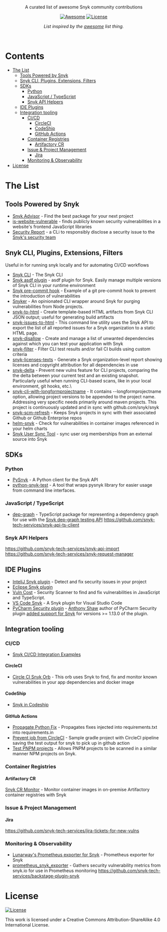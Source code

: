 <br/>
<div align="center">

A curated list of awesome Snyk community contributions

[![Awesome](https://awesome.re/badge.svg)](https://awesome.re)
[![License](https://badgen.net/badge/License/CC%20BY-SA%204.0/green)](http://creativecommons.org/licenses/by-sa/4.0/)

_List inspired by the [awesome](https://github.com/sindresorhus/awesome) list thing._

</div>
<br/>

# Contents

<!-- doctoc: generated with `doctoc --github --notitle`>
<!-- START doctoc generated TOC please keep comment here to allow auto update -->
<!-- DON'T EDIT THIS SECTION, INSTEAD RE-RUN doctoc TO UPDATE -->

- [The List](#the-list)
  - [Tools Powered by Snyk](#tools-powered-by-snyk)
  - [Snyk CLI, Plugins, Extensions, Filters](#snyk-cli-plugins-extensions-filters)
  - [SDKs](#sdks)
    - [Python](#python)
    - [JavaScript / TypeScript](#javascript--typescript)
    - [Snyk API Helpers](#snyk-api-helpers)
  - [IDE Plugins](#ide-plugins)
  - [Integration tooling](#integration-tooling)
    - [CI/CD](#cicd)
      - [CircleCI](#circleci)
      - [CodeShip](#codeship)
      - [GitHub Actions](#github-actions)
    - [Container Registries](#container-registries)
      - [Artifactory CR](#artifactory-cr)
    - [Issue & Project Management](#issue--project-management)
      - [Jira](#jira)
    - [Monitoring & Observability](#monitoring--observability)
- [License](#license)

<!-- END doctoc generated TOC please keep comment here to allow auto update -->

# The List

## Tools Powered by Snyk

- [Snyk Advisor](https://snyk.io/advisor) - Find the best package for your next project
- [is-website-vulnerable](https://github.com/lirantal/is-website-vulnerable) - finds publicly known security vulnerabilities in a website's frontend JavaScript libraries
- [Security Report](https://www.npmjs.com/package/security-report) - a CLi to responsibly disclose a security issue to the [Snyk's security team](https://snyk.io/vulnerability-disclosure/)


## Snyk CLI, Plugins, Extensions, Filters

Useful in for running snyk locally and for automating CI/CD workflows

- [Snyk CLI](https://github.com/snyk/snyk) - The Snyk CLI
- [Snyk asdf plugin](https://github.com/nirfuchs/asdf-snyk) - asdf plugin for Snyk. Easily manage multiple versions of Snyk CLI in your runtime environment
- [Snyk pre-commit hook](https://github.com/snyk-omar/snyk-pre-commit-hook) - Example of a git pre-commit hook to prevent the introduction of vulnerabilities
- [Snyker](https://github.com/asos-craigmorten/snyker) - An opinionated CLI wrapper around Snyk for purging vulnerabilities from Node projects.
- [snyk-to-html](https://github.com/snyk/snyk-to-html) - Create template-based HTML artifacts from Snyk CLI JSON output; useful for generating build artifacts
- [snyk-issues-to-html](https://github.com/snyk-labs/snyk-issues-to-html) - This command line utility uses the Snyk API to export the list of all reported issues for a Snyk organization to a static HTML page.
- [snyk-disallow](https://github.com/snyk-tech-services/snyk-disallow) - Create and manage a list of unwanted dependencies against which you can test your application with Snyk
- [snyk-filter](https://github.com/snyk-tech-services/snyk-filter) - Filter CLI test results and/or fail CI builds using custom criteria
- [snyk-licenses-texts](https://github.com/snyk-tech-services/snyk-licenses-texts) - Generate a Snyk organization-level report showing licenses and copyright attribution for all dependencies in use
- [snyk-delta](https://github.com/snyk-tech-services/snyk-delta) - Prevent new vulns feature for CLI projects,  comparing the the delta between your current test and an existing snapshot. Particularly useful when running CLI-based scans, like in your local environment, git hooks, etc.\
- [snyk-cli-with-longformprojectname](https://github.com/snyk-tech-services/snyk-cli-with-longformprojectname) - It contains --longformprojectname option, allowing project versions to be appended to the project name.  Addressing very specific needs primarily around maven projects.  This project is continuously updated and in sync with github.com/snyk/snyk
- [snyk-scm-refresh](https://github.com/snyk-tech-services/snyk-scm-refresh) - Keeps Snyk projects in sync with their associated Github or Github Enterprise repos
- [helm-snyk](https://github.com/snyk-labs/helm-snyk) - Check for vulnerabilities in container images referenced in your helm charts
- [Snyk User Sync Tool](https://github.com/snyk-tech-services/snyk-user-sync-tool) - sync user org memberships from an external source into Snyk


## SDKs

### Python

- [PySnyk](https://github.com/snyk-labs/pysnyk) - A Python client for the Snyk API
- [python-snyk-test](https://github.com/avishayil/python-snyk-test) - A tool that wraps pysnyk library for easier usage from command line interfaces.

### JavaScript / TypeScript

- [dep-graph](https://github.com/snyk/dep-graph) - TypeScript package for representing a dependency graph for use with the [Snyk dep-graph testing API](https://snyk.docs.apiary.io/#reference/test/dep-graph/test-dep-graph)
https://github.com/snyk-tech-services/snyk-api-ts-client


### Snyk API Helpers

https://github.com/snyk-tech-services/snyk-api-import
https://github.com/snyk-tech-services/snyk-request-manager



## IDE Plugins

- [InteliJ Snyk plugin](https://plugins.jetbrains.com/plugin/10972-snyk-vulnerability-scanning) - Detect and fix security issues in your project
- [Eclipse Snyk plugin](https://marketplace.eclipse.org/content/snyk-vuln-scanner)
- [Vuln Cost](https://marketplace.visualstudio.com/items?itemName=snyk-security.vscode-vuln-cost) - Security Scanner to find and fix vulnerabilities in JavaScript and TypeScript.
- [VS Code Snyk](https://marketplace.visualstudio.com/items?itemName=pmbenjamin.vscode-snyk) - A Snyk plugin for Visual Studio Code
- [PyCharm Security plugin](https://github.com/tonybaloney/pycharm-security) - [Anthony Shaw](https://twitter.com/anthonypjshaw) author of PyCharm Security plugin [added support for Snyk](https://twitter.com/anthonypjshaw/status/1233535013897097216) for versions >= 1.13.0 of the plugin.


## Integration tooling

### CI/CD

- [Snyk CI/CD Integration Examples](https://github.com/snyk-labs/snyk-cicd-integration-examples)

#### CircleCI
- [Circle CI Snyk Orb](https://circleci.com/orbs/registry/orb/snyk/snyk) - This orb uses Snyk to find, fix and monitor known vulnerabilities in your app dependencies and docker image

#### CodeShip

- [Snyk in Codeship](https://documentation.codeship.com/general/integrations/snyk)

#### GitHub Actions

- [Propagate Python Fix](https://github.com/snyk-tech-services/github-actions-snyk-propagate-python-fix) - Propagates fixes injected into requirements.txt into requirements.in
- [Prevent job from CircleCI](https://github.com/snyk-tech-services/github-actions-snyk-prevent-job-from-circleci) - Sample gradle project with CircleCI pipeline saving the test output for snyk to pick up in github action
- [Test PNPM projects](https://github.com/snyk-tech-services/github-actions-pnpm-snyk) - Allows PNPM projects to be scanned in a similar manner NPM projects on Snyk.

### Container Registries

#### Artifactory CR

[Snyk CR Monitor](https://github.com/snyk-tech-services/snyk-cr-monitor) - Monitor container images in on-premise Artifactory container registries with Snyk

### Issue & Project Management

#### Jira

https://github.com/snyk-tech-services/jira-tickets-for-new-vulns

### Monitoring & Observability

- [Lunarway's Prometheus exporter for Snyk](https://github.com/lunarway/snyk_exporter) - Prometheus exporter for Snyk
- [prometheus_snyk_exporter](https://github.com/dnanexus/prometheus_snyk_exporter) - Gathers security vulnerability metrics from snyk.io for use in Prometheus monitoring
https://github.com/snyk-tech-services/backstage-plugin-snyk



# License

[![License](https://badgen.net/badge/License/CC%20BY-SA%204.0/green)](http://creativecommons.org/licenses/by-sa/4.0/)

This work is licensed under a Creative Commons Attribution-ShareAlike 4.0 International License.
